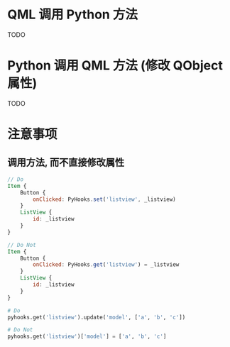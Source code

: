 # QML 调用 Python 方法

TODO

# Python 调用 QML 方法 (修改 QObject 属性)

TODO

# 注意事项

## 调用方法, 而不直接修改属性

```qml
// Do
Item {
    Button {
        onClicked: PyHooks.set('listview', _listview)
    }
    ListView {
        id: _listview
    }
}

// Do Not
Item {
    Button {
        onClicked: PyHooks.get('listview') = _listview
    }
    ListView {
        id: _listview
    }
}
```

```python
# Do
pyhooks.get('listview').update('model', ['a', 'b', 'c'])

# Do Not
pyhooks.get('listview')['model'] = ['a', 'b', 'c']
```
